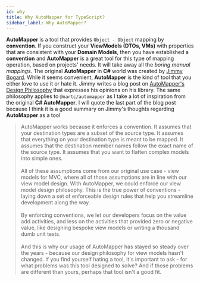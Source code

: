 ```yaml
---
id: why
title: Why AutoMapper for TypeScript?
sidebar_label: Why AutoMapper?
---
```


**AutoMapper** is a tool that provides `Object - Object` mapping by **convention**. If you construct your **ViewModels (DTOs, VMs)** with properties that are consistent with your **Domain Models**, then you have established a **convention** and **AutoMapper** is a great tool for this type of mapping operation, based on projects' needs.
It will take away all the _boring manual mappings_. The original **AutoMapper** in **C#** world was created by [Jimmy Bogard](https://jimmybogard.com/). While it seems convenient,
**AutoMapper** is the kind of tool that you either love to use it or hate it. Jimmy writes a blog post on [AutoMapper's Design Philosophy](https://jimmybogard.com/automappers-design-philosophy/) that expresses his opinions on his library.
The same philosophy applies to `@nartc/automapper` as I take a lot of inspiration from the original **C# AutoMapper**. I will quote the last part of the blog post because I think it is a good summary on Jimmy's thoughts regarding **AutoMapper** as a tool

> AutoMapper works because it enforces a convention. It assumes that your destination types are a subset of the source type. It assumes that everything on your destination type is meant to be mapped. It assumes that the destination member names follow the exact name of the source type. It assumes that you want to flatten complex models into simple ones. <br/><br/>
> All of these assumptions come from our original use case - view models for MVC, where all of those assumptions are in line with our view model design. With AutoMapper, we could enforce our view model design philosophy. This is the true power of conventions - laying down a set of enforceable design rules that help you streamline development along the way.<br/><br/>
> By enforcing conventions, we let our developers focus on the value add activities, and less on the activities that provided zero or negative value, like designing bespoke view models or writing a thousand dumb unit tests.<br/><br/>
> And this is why our usage of AutoMapper has stayed so steady over the years - because our design philosophy for view models hasn't changed. If you find yourself hating a tool, it's important to ask - for what problems was this tool designed to solve? And if those problems are different than yours, perhaps that tool isn't a good fit.
